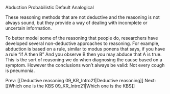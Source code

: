 ﻿Abduction
Probabilistic
Default
Analogical

These reasoning methods that are not deductive and the reasoning is not always sound, but they provide a way of dealing with  incomplete or uncertain information.

To better model some of the reasoning that people do,  researchers have developed several non-deductive approaches to reasoning.
For example, abduction is based on a rule, similar to modus ponens that says, if you have a rule “if A then B”
And you observe B then you may abduce that A is true.  This is the sort of reasoning we do when diagnosing the cause based on a symptom. However the conclusions won’t always be valid: Not every cough is pneumonia.

Prev: [[Deductive reasoning 09_KR_Intro21|Deductive reasoning]]
Next: [[Which one is the KBS 09_KR_Intro21|Which one is the KBS]]